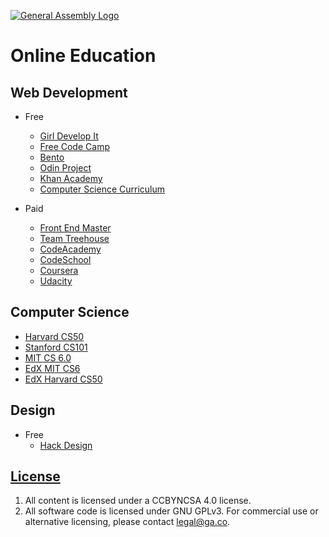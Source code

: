 [![General Assembly Logo](https://camo.githubusercontent.com/1a91b05b8f4d44b5bbfb83abac2b0996d8e26c92/687474703a2f2f692e696d6775722e636f6d2f6b6538555354712e706e67)](https://generalassemb.ly/education/web-development-immersive)

# Online Education

## Web Development

- Free
  - [Girl Develop It](http://www.teaching-materials.org/)
  - [Free Code Camp](http://www.freecodecamp.com/)
  - [Bento](https://bento.io/tracks)
  - [Odin Project](https://www.theodinproject.com/courses)
  - [Khan Academy](https://www.khanacademy.org)
  - [Computer Science Curriculum](https://github.com/ossu/computer-science)
  
- Paid
  - [Front End Master](https://frontendmasters.com/)
  - [Team Treehouse](https://teamtreehouse.com)
  - [CodeAcademy](https://www.codecademy.com/)
  - [CodeSchool](https://codeschool.com)
  - [Coursera](https://www.coursera.org)
  - [Udacity](https://www.udacity.com/)

## Computer Science
- [Harvard CS50](https://cs50.harvard.edu/)
- [Stanford CS101](http://online.stanford.edu/course/computer-science-101-self-paced)
- [MIT CS 6.0](https://ocw.mit.edu/courses/electrical-engineering-and-computer-science/6-00sc-introduction-to-computer-science-and-programming-spring-2011/index.htm)
- [EdX MIT CS6](https://www.edx.org/course/introduction-computer-science-mitx-6-00-1x-11)
- [EdX Harvard CS50](https://www.edx.org/course/introduction-computer-science-harvardx-cs50x)

## Design
- Free
  - [Hack Design](https://hackdesign.org/lessons)

## [License](LICENSE)

1.  All content is licensed under a CC­BY­NC­SA 4.0 license.
1.  All software code is licensed under GNU GPLv3. For commercial use or
    alternative licensing, please contact legal@ga.co.
